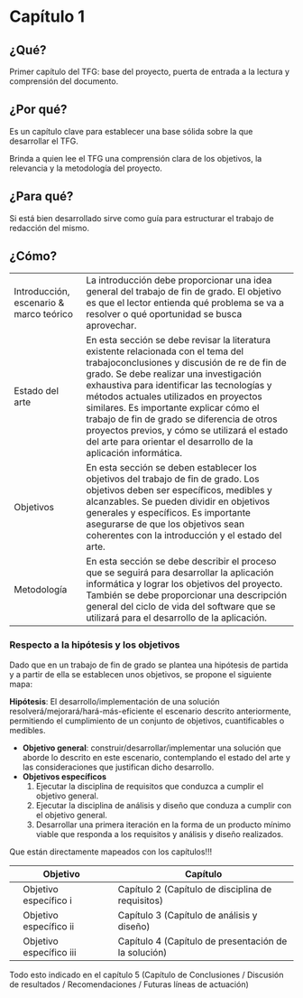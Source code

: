 # Capítulo 1

## ¿Qué?

Primer capítulo del TFG: base del proyecto, puerta de entrada a la lectura y comprensión del documento.

## ¿Por qué?

Es un capítulo clave para establecer una base sólida sobre la que desarrollar el TFG. 

Brinda a quien lee el TFG una comprensión clara de los objetivos, la relevancia y la metodología del proyecto. 

## ¿Para qué?

Si está bien desarrollado sirve como guía para estructurar el trabajo de redacción del mismo.

## ¿Cómo?

|||
-|-
Introducción, escenario & marco teórico|La introducción debe proporcionar una idea general del trabajo de fin de grado. El objetivo es que el lector entienda qué problema se va a resolver o qué oportunidad se busca aprovechar.
Estado del arte|En esta sección se debe revisar la literatura existente relacionada con el tema del trabajoconclusiones y discusión de re de fin de grado. Se debe realizar una investigación exhaustiva para identificar las tecnologías y métodos actuales utilizados en proyectos similares. Es importante explicar cómo el trabajo de fin de grado se diferencia de otros proyectos previos, y cómo se utilizará el estado del arte para orientar el desarrollo de la aplicación informática.
Objetivos|En esta sección se deben establecer los objetivos del trabajo de fin de grado. Los objetivos deben ser específicos, medibles y alcanzables. Se pueden dividir en objetivos generales y específicos. Es importante asegurarse de que los objetivos sean coherentes con la introducción y el estado del arte.
Metodología|En esta sección se debe describir el proceso que se seguirá para desarrollar la aplicación informática y lograr los objetivos del proyecto. También se debe proporcionar una descripción general del ciclo de vida del software que se utilizará para el desarrollo de la aplicación.

### Respecto a la hipótesis y los objetivos

Dado que en un trabajo de fin de grado se plantea una hipótesis de partida y a partir de ella se establecen unos objetivos, se propone el siguiente mapa:

**Hipótesis**: El desarrollo/implementación de una solución resolverá/mejorará/hará-más-eficiente el escenario descrito anteriormente, permitiendo el cumplimiento de un conjunto de objetivos, cuantificables o medibles.

- **Objetivo general**: construir/desarrollar/implementar una solución que aborde lo descrito en este escenario, contemplando el estado del arte y las consideraciones que justifican dicho desarrollo.
- **Objetivos específicos**
  1. Ejecutar la disciplina de requisitos que conduzca a cumplir el objetivo general.
  2. Ejecutar la disciplina de análisis y diseño que conduza a cumplir con el objetivo general.
  3. Desarrollar una primera iteración en la forma de un producto mínimo viable que responda a los requisitos y análisis y diseño realizados.
 
Que están directamente mapeados con los capítulos!!!

<div align=center>

||Objetivo||Capítulo|
|-|-|-|-|
||Objetivo específico i||Capítulo 2 (Capítulo de disciplina de requisitos)|
||Objetivo específico ii||Capítulo 3 (Capítulo de análisis y diseño)|
||Objetivo específico iii||Capítulo 4 (Capítulo de presentación de la solución)|

</div>

Todo esto indicado en el capítulo 5 (Capítulo de Conclusiones / Discusión de resultados / Recomendaciones / Futuras líneas de actuación)
